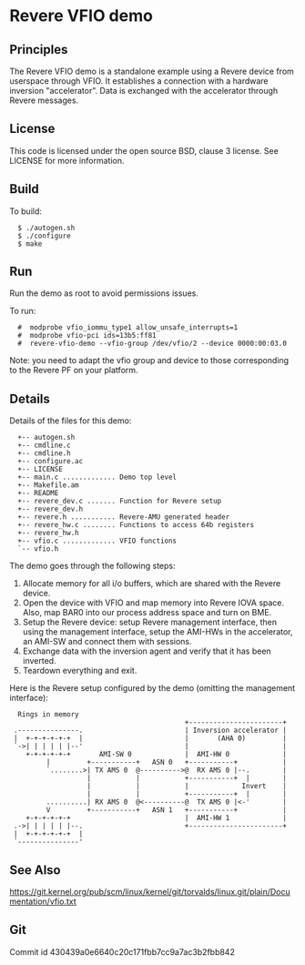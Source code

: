 Revere VFIO demo
================

Principles
----------

The Revere VFIO demo is a standalone example using a Revere device from
userspace through VFIO. It establishes a connection with a hardware inversion
"accelerator". Data is exchanged with the accelerator through Revere messages.

License
-------

This code is licensed under the open source BSD, clause 3 license. See LICENSE
for more information.

Build
-----

To build:

```
  $ ./autogen.sh
  $ ./configure
  $ make
```

Run
---

Run the demo as root to avoid permissions issues.

To run:

```
  #  modprobe vfio_iommu_type1 allow_unsafe_interrupts=1
  #  modprobe vfio-pci ids=13b5:ff81
  #  revere-vfio-demo --vfio-group /dev/vfio/2 --device 0000:00:03.0
```

Note: you need to adapt the vfio group and device to those corresponding to the
Revere PF on your platform.

Details
-------

Details of the files for this demo:

```
  +-- autogen.sh
  +-- cmdline.c
  +-- cmdline.h
  +-- configure.ac
  +-- LICENSE
  +-- main.c ............. Demo top level
  +-- Makefile.am
  +-- README
  +-- revere_dev.c ....... Function for Revere setup
  +-- revere_dev.h
  +-- revere.h ........... Revere-AMU generated header
  +-- revere_hw.c ........ Functions to access 64b registers
  +-- revere_hw.h
  +-- vfio.c ............. VFIO functions
  `-- vfio.h
```

The demo goes through the following steps:

1. Allocate memory for all i/o buffers, which are shared with the Revere device.
2. Open the device with VFIO and map memory into Revere IOVA space. Also, map
   BAR0 into our process address space and turn on BME.
3. Setup the Revere device: setup Revere management interface, then using the
   management interface, setup the AMI-HWs in the accelerator, an AMI-SW and
   connect them with sessions.
4. Exchange data with the inversion agent and verify that it has been inverted.
5. Teardown everything and exit.

Here is the Revere setup configured by the demo (omitting the management
interface):

```
  Rings in memory
                                           +-----------------------+
 .---------------.                         | Inversion accelerator |
 |  +-+-+-+-+-+  |                         |       (AHA 0)         |
 `->| | | | | |--'                         |                       |
    +-+-+-+-+-+       AMI-SW 0             |  AMI-HW 0             |
         |         +-----------+   ASN 0   +-----------+           |
         `........>| TX AMS 0  @---------->@  RX AMS 0 |--.        |
                   |           |           +-----------+  |        |
                   |           |           |             Invert    |
                   |           |           +-----------+  |        |
         ..........| RX AMS 0  @<----------@  TX AMS 0 |<-'        |
         V         +-----------+   ASN 1   +-----------+           |
    +-+-+-+-+-+                            |  AMI-HW 1             |
 .->| | | | | |--.                         +-----------------------+
 |  +-+-+-+-+-+  |
 `---------------'
```

See Also
--------

https://git.kernel.org/pub/scm/linux/kernel/git/torvalds/linux.git/plain/Documentation/vfio.txt

Git
---

Commit id 430439a0e6640c20c171fbb7cc9a7ac3b2fbb842
